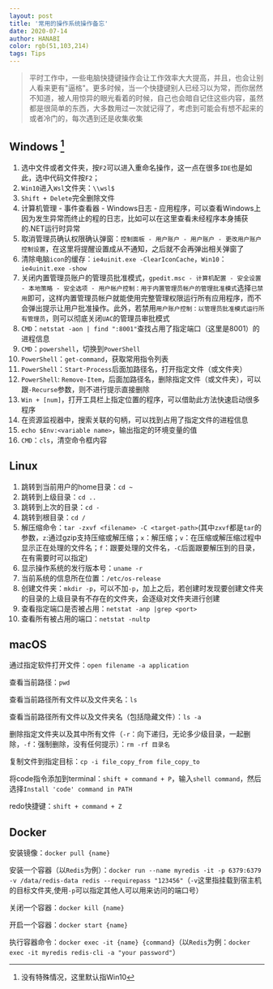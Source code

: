 ```yaml
---
layout: post
title: '常用的操作系统操作备忘'
date: 2020-07-14
author: HANABI
color: rgb(51,103,214)
tags: Tips
---
```

> 平时工作中，一些电脑快捷键操作会让工作效率大大提高，并且，也会让别人看来更有"逼格"。更多时候，当一个快捷键别人已经习以为常，而你居然不知道，被人用惊异的眼光看着的时候，自己也会暗自记住这些内容，虽然都是很简单的东西，大多数用过一次就记得了，考虑到可能会有想不起来的或者冷门的，每次遇到还是收集收集

## Windows [^1]

1.	选中文件或者文件夹，按`F2`可以进入重命名操作，这一点在很多`IDE`也是如此，选中代码文件按`F2`；
2.	`Win10`进入`Wsl`文件夹：`\\wsl$`
3.	`Shift + Delete`完全删除文件
4.	计算机管理 - 事件查看器 - Windows日志 - 应用程序，可以查看Windows上因为发生异常而终止的程的日志，比如可以在这里查看未经程序本身捕获的.NET运行时异常
5.	取消管理员确认权限确认弹窗：`控制面板 - 用户账户 - 用户账户 - 更改用户账户控制设置`，在这里将提醒设置成从不通知，之后就不会再弹出相关弹窗了
6.	清除电脑`icon`的缓存：`ie4uinit.exe -ClearIconCache`，`Win10`：`ie4uinit.exe -show`
7.	关闭内置管理员账户的管理员批准模式，`gpedit.msc - 计算机配置 - 安全设置 - 本地策略 - 安全选项 - 用户帐户控制：用于内置管理员帐户的管理批准模式`选择`已禁用`即可，这样内置管理员帐户就能使用完整管理权限运行所有应用程序，而不会弹出提示让用户批准操作。此外，若禁用`用户账户控制：以管理员批准模式运行所有管理员`，则可以彻底关闭`UAC`的管理员审批模式
8.	`CMD`：`netstat -aon | find ":8001"`查找占用了指定端口（这里是8001）的进程信息
9.	`CMD`：`powershell`，切换到`PowerShell`
10.	`PowerShell`：`get-command`，获取常用指令列表
11.	`PowerShell`：`Start-Process`后面加路径名，打开指定文件（或文件夹）
12.	`PowerShell`: `Remove-Item`，后面加路径名，删除指定文件（或文件夹），可以跟`-Recurse`参数，则不进行提示直接删除
13.	`Win + [num]`，打开工具栏上指定位置的程序，可以借助此方法快速启动很多程序
14. 在资源监视器中，搜索关联的句柄，可以找到占用了指定文件的进程信息
15. `echo $Env:<variable name>`，输出指定的环境变量的值
16. `CMD`：`cls`，清空命令框内容

## Linux

1. 跳转到当前用户的home目录：`cd ~`
2. 跳转到上级目录：`cd ..`
3. 跳转到上次的目录：`cd -`
4. 跳转到根目录：`cd /`
5. 解压缩命令：`tar -zxvf <filename> -C <target-path>`(其中`zxvf`都是`tar`的参数，`z`:通过gzip支持压缩或解压缩；`x`：解压缩；`v`：在压缩或解压缩过程中显示正在处理的文件名；`f`：跟要处理的文件名，`-C`后面跟要解压到的目录，在有需要时可以指定)
6. 显示操作系统的发行版本号：`uname -r` 
7. 当前系统的信息所在位置：`/etc/os-release`
8. 创建文件夹：`mkdir -p`，可以不加`-p`，加上之后，若创建时发现要创建文件夹的目录的上级目录有不存在的文件夹，会逐级对文件夹进行创建
9. 查看指定端口是否被占用：`netstat -anp |grep <port>`
10. 查看所有被占用的端口：`netstat -nultp`

## macOS

通过指定软件打开文件：`open filename -a application`

查看当前路径：`pwd`

查看当前路径所有文件以及文件夹名：`ls`

查看当前路径所有文件以及文件夹名（包括隐藏文件）：`ls -a`

删除指定文件夹以及其中所有文件（`-r`：向下递归，无论多少级目录，一起删除，`-f`：强制删除，没有任何提示）：`rm -rf 目录名`

复制文件到指定目标：`cp -i file_copy_from file_copy_to`

将code指令添加到terminal：`shift + command + P`，输入`shell command`，然后选择`Install 'code' command in PATH`

redo快捷键：`shift + command + Z`

## Docker

安装镜像：`docker pull {name}`

安装一个容器（以`Redis`为例）：`docker run --name myredis -it -p 6379:6379 -v /data/redis-data redis --requirepass "123456"`（`-v`这里指挂载到宿主机的目标文件夹,使用`-p`可以指定其他人可以用来访问的端口号）

关闭一个容器：`docker kill {name}`

开启一个容器：`docker start {name}`

执行容器命令：`docker exec -it {name} {command}`（以`Redis`为例：`docker exec -it myredis redis-cli -a "your password"`）



[^1]:没有特殊情况，这里默认指Win10